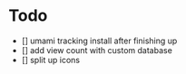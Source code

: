 # Todo
- [] umami tracking install after finishing up
- [] add view count with custom database
- [] split up icons